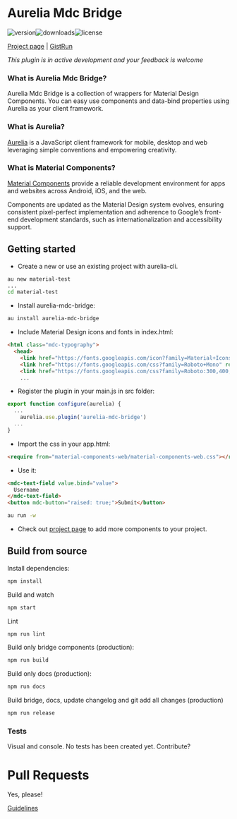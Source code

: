 # Aurelia Mdc Bridge

![version](https://img.shields.io/npm/v/aurelia-mdc-bridge.svg?style=flat-square)![downloads](https://img.shields.io/npm/dt/aurelia-mdc-bridge.svg?style=flat-square)![license](https://img.shields.io/npm/l/aurelia-mdc-bridge.svg?style=flat-square)

[Project page](https://ullfis.github.io/aurelia-mdc-bridge) | [GistRun](https://gist.run/?id=7e9a439b81c17ac94e40409cb1f4b14d)

_This plugin is in active development and your feedback is welcome_


### What is Aurelia Mdc Bridge?

Aurelia Mdc Bridge is a collection of wrappers for Material Design Components. You can easy use components and data-bind properties using Aurelia as your client framework.

### What is Aurelia?

[Aurelia](http://aurelia.io) is a JavaScript client framework for mobile, desktop and web leveraging simple conventions and empowering creativity.

### What is Material Components?

[Material Components](https://material.io/components/web/) provide a reliable development environment for apps and websites across Android, iOS, and the web.

Components are updated as the Material Design system evolves, ensuring consistent pixel-perfect implementation and adherence to Google’s front-end development standards, such as internationalization and accessibility support.

## Getting started

- Create a new or use an existing project with aurelia-cli.

```bash
au new material-test
...
cd material-test
```

- Install aurelia-mdc-bridge:

```bash
au install aurelia-mdc-bridge
```

- Include Material Design icons and fonts in index.html:

```html
<html class="mdc-typography">
  <head>
    <link href="https://fonts.googleapis.com/icon?family=Material+Icons" rel="stylesheet">
    <link href="https://fonts.googleapis.com/css?family=Roboto+Mono" rel="stylesheet">
    <link href="https://fonts.googleapis.com/css?family=Roboto:300,400,500" rel="stylesheet">
    ...
```

- Register the plugin in your main.js in src folder:

```javascript
export function configure(aurelia) {
  ...
    aurelia.use.plugin('aurelia-mdc-bridge')
  ...
}
```

- Import the css in your app.html:

```html
<require from="material-components-web/material-components-web.css"></require>
```

- Use it:

```html
<mdc-text-field value.bind="value">          
  Username
</mdc-text-field>            
<button mdc-button="raised: true;">Submit</button>
```

```bash
au run -w
```

- Check out [project page](https://ullfis.github.io/aurelia-mdc-bridge) to add more components to your project.



## Build from source

Install dependencies:

```bash
npm install
```

Build and watch

```bash
npm start
```

Lint

```bash
npm run lint
```

Build only bridge components (production):

```bash
npm run build
```

Build only docs (production):

```bash
npm run docs
```

Build bridge, docs, update changelog and git add all changes (production)

```bash
npm run release
```


### Tests

Visual and console. No tests has been created yet. Contribute?


# Pull Requests

Yes, please!

[Guidelines](https://github.com/Ullfis/aurelia-mdc-bridge/blob/master/CONTRIBUTING.md)
